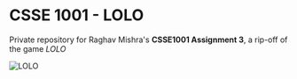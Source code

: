 # CSSE 1001 - LOLO

Private repository for Raghav Mishra's **CSSE1001 Assignment 3**, a rip-off of the game *LOLO*

![LOLO](http://i.imgur.com/WmDp1VS.png)
